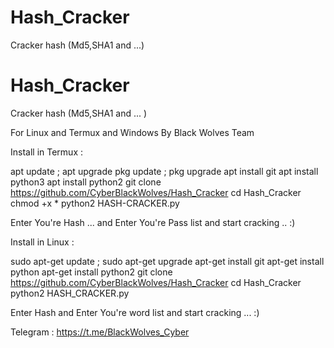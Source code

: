 # Hash_Cracker
Cracker hash (Md5,SHA1 and ...)
# Hash_Cracker
Cracker hash (Md5,SHA1 and ... )

For Linux and Termux and Windows 
By Black Wolves Team 

Install in Termux : 

apt update ; apt upgrade
pkg update ; pkg upgrade 
apt install git
apt install python3
apt install python2 
git clone https://github.com/CyberBlackWolves/Hash_Cracker
cd Hash_Cracker
chmod +x *
python2 HASH-CRACKER.py

Enter You're Hash ... and Enter You're Pass list and start cracking .. :)



Install in Linux : 

sudo apt-get update ; sudo apt-get upgrade 
apt-get install git
apt-get install python
apt-get install python2
git clone https://github.com/CyberBlackWolves/Hash_Cracker
cd Hash_Cracker
python2 HASH_CRACKER.py

Enter Hash and Enter You're word list and start cracking ... :)

Telegram : https://t.me/BlackWolves_Cyber

